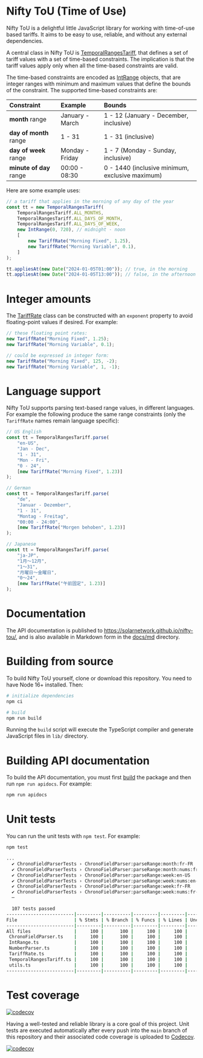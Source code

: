 # Nifty ToU (Time of Use)

Nifty ToU is a delightful little JavaScript library for working with time-of-use based tariffs.
It aims to be easy to use, reliable, and without any external dependencies.

A central class in Nifty ToU is [TemporalRangesTariff](./docs/md/nifty-tou.temporalrangestariff.md),
that defines a set of tariff values with a set of time-based constraints. The implication is that the
tariff values apply only when all the time-based constraints are valid.

The time-based constraints are encoded as [IntRange](docs/md/nifty-tou.intrange.md) objects,
that are integer ranges with minimum and maximum values that define the bounds of the constraint.
The supported time-based constraints are:

| Constraint              | Example         | Bounds                                          |
| :---------------------- | :-------------- | :---------------------------------------------- |
| **month** range         | January - March | 1 - 12 (January - December, inclusive)          |
| **day of month** range  | 1 - 31          | 1 - 31 (inclusive)                              |
| **day of week** range   | Monday - Friday | 1 - 7 (Monday - Sunday, inclusive)              |
| **minute of day** range | 00:00 - 08:30   | 0 - 1440 (inclusive minimum, exclusive maximum) |

Here are some example uses:

```ts
// a tariff that applies in the morning of any day of the year
const tt = new TemporalRangesTariff(
	TemporalRangesTariff.ALL_MONTHS,
	TemporalRangesTariff.ALL_DAYS_OF_MONTH,
	TemporalRangesTariff.ALL_DAYS_OF_WEEK,
	new IntRange(0, 720), // midnight - noon
	[
		new TariffRate("Morning Fixed", 1.25),
		new TariffRate("Morning Variable", 0.1),
	]
);

tt.appliesAt(new Date("2024-01-05T01:00")); // true, in the morning
tt.appliesAt(new Date("2024-01-05T13:00")); // false, in the afternoon
```

# Integer amounts

The [TariffRate](./docs/md/nifty-tou.tariffrate.md) class can be constructed with an `exponent`
property to avoid floating-point values if desired. For example:

```ts
// these floating point rates:
new TariffRate("Morning Fixed", 1.25);
new TariffRate("Morning Variable", 0.1);

// could be expressed in integer form:
new TariffRate("Morning Fixed", 125, -2);
new TariffRate("Morning Variable", 1, -1);
```

# Language support

Nifty ToU supports parsing text-based range values, in different languages. For example
the following produce the same range constraints (only the `TariffRate` names remain
language specific):

```ts
// US English
const tt = TemporalRangesTariff.parse(
	"en-US",
	"Jan - Dec",
	"1 - 31",
	"Mon - Fri",
	"0 - 24",
	[new TariffRate("Morning Fixed", 1.23)]
);

// German
const tt = TemporalRangesTariff.parse(
	"de",
	"Januar - Dezember",
	"1 - 31",
	"Montag - Freitag",
	"00:00 - 24:00",
	[new TariffRate("Morgen behoben", 1.23)]
);

// Japanese
const tt = TemporalRangesTariff.parse(
	"ja-JP",
	"1月～12月",
	"1～31",
	"月曜日～金曜日",
	"0～24",
	[new TariffRate("午前固定", 1.23)]
);
```

# Documentation

The API documentation is published to <https://solarnetwork.github.io/nifty-tou/>, and is also
available in Markdown form in the [docs/md](./docs/md/index.md) directory.

# Building from source

To build Nifty ToU yourself, clone or download this repository. You need to have
Node 16+ installed. Then:

```sh
# initialize dependencies
npm ci

# build
npm run build
```

Running the `build` script will execute the TypeScript compiler and generate JavaScript files
in `lib/` directory.

# Building API documentation

To build the API documentation, you must first [build](#building-from-source) the package
and then run `npm run apidocs`. For example:

```sh
npm run apidocs
```

# Unit tests

You can run the unit tests with `npm test`. For example:

```sh
npm test

...
  ✔ ChronoFieldParserTests › ChronoFieldParser:parseRange:month:fr-FR
  ✔ ChronoFieldParserTests › ChronoFieldParser:parseRange:month:nums:fr-FR
  ✔ ChronoFieldParserTests › ChronoFieldParser:parseRange:week:en-US
  ✔ ChronoFieldParserTests › ChronoFieldParser:parseRange:week:nums:en-US
  ✔ ChronoFieldParserTests › ChronoFieldParser:parseRange:week:fr-FR
  ✔ ChronoFieldParserTests › ChronoFieldParser:parseRange:week:nums:fr-FR
  ─

  107 tests passed
-------------------------|---------|----------|---------|---------|-------------------
File                     | % Stmts | % Branch | % Funcs | % Lines | Uncovered Line #s
-------------------------|---------|----------|---------|---------|-------------------
All files                |     100 |      100 |     100 |     100 |
 ChronoFieldParser.ts    |     100 |      100 |     100 |     100 |
 IntRange.ts             |     100 |      100 |     100 |     100 |
 NumberParser.ts         |     100 |      100 |     100 |     100 |
 TariffRate.ts           |     100 |      100 |     100 |     100 |
 TemporalRangesTariff.ts |     100 |      100 |     100 |     100 |
 utils.ts                |     100 |      100 |     100 |     100 |
-------------------------|---------|----------|---------|---------|-------------------
```

# Test coverage

[![codecov](https://codecov.io/gh/SolarNetwork/nifty-tou/graph/badge.svg?token=IyYZDIk9rj)](https://codecov.io/github/SolarNetwork/nifty-tou)

Having a well-tested and reliable library is a core goal of this project. Unit tests are executed
automatically after every push into the `main` branch of this repository and their associated code
coverage is uploaded to [Codecov](https://codecov.io/github/SolarNetwork/nifty-tou/).

[![codecov](https://codecov.io/gh/SolarNetwork/nifty-tou/graphs/sunburst.svg?token=IyYZDIk9rj)](https://codecov.io/github/SolarNetwork/nifty-tou)
